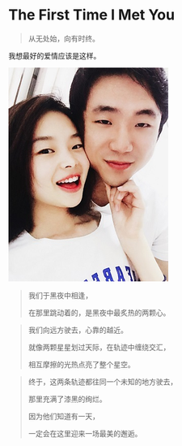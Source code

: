 # The First Time I Met You

> 从无处始，向有时终。

我想最好的爱情应该是这样。



![theFirstTimeIMetYou](/img/theFirstTimeIMetYou.jpg)



> 我们于黑夜中相逢，
>
> 在那里跳动着的，是黑夜中最炙热的两颗心。



> 我们向远方驶去，心靠的越近。
>
> 就像两颗星星划过天际，在轨迹中缠绕交汇，
>
> 相互摩擦的光热点亮了整个星空。



> 终于，这两条轨迹都往同一个未知的地方驶去，
>
> 那里充满了漆黑的绚烂。
>
> 因为他们知道有一天，
>
> 一定会在这里迎来一场最美的邂逅。





